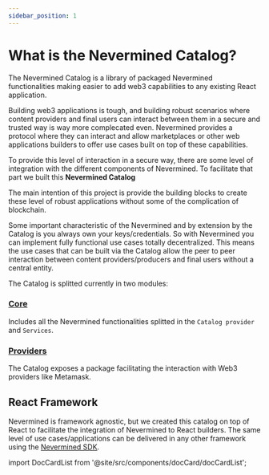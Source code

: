 ```yaml
---
sidebar_position: 1
---
```


# What is the Nevermined Catalog?

The Nevermined Catalog is a library of packaged Nevermined functionalities making easier to add web3 capabilities to any existing React application.

Building web3 applications is tough, and building robust scenarios where content providers and final users can interact between them in a secure and trusted way is way more complecated even. Nevermined provides a protocol where they can interact and allow marketplaces or other web applications builders to offer use cases built on top of these capabilities.

To provide this level of interaction in a secure way, there are some level of integration with the different components of Nevermined. To facilitate that part we built this **Nevermined Catalog**

The main intention of this project is provide the building blocks to create these level of robust applications without some of the complication of blockchain.

Some important characteristic of the Nevermined and by extension by the Catalog is you always own your keys/credentials. So with Nevermined you can implement fully functional use cases totally decentralized. This means the use cases that can be built via the Catalog allow the peer to peer interaction between content providers/producers and final users without a central entity.

The Catalog is splitted currently in two modules:

### [Core](./core/README.md)

Includes all the Nevermined functionalities splitted in the `Catalog provider` and `Services`.

### [Providers](./providers/README.md)

The Catalog exposes a package facilitating the interaction with Web3 providers like Metamask.

## React Framework

Nevermined is framework agnostic, but we created this catalog on top of React to facilitate the integration of Nevermined to React builders. The same level of use cases/applications can be delivered in any other framework using the [Nevermined SDK](https://docs.nevermined.io/docs/nevermined-sdk/).

import DocCardList from '@site/src/components/docCard/docCardList';

<DocCardList />
